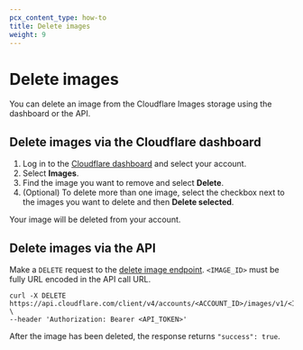 ```yaml
---
pcx_content_type: how-to
title: Delete images
weight: 9
---
```


# Delete images

You can delete an image from the Cloudflare Images storage using the dashboard or the API.

## Delete images via the Cloudflare dashboard

1. Log in to the [Cloudflare dashboard](https://dash.cloudflare.com/login) and select your account.
2. Select **Images**.
3. Find the image you want to remove and select **Delete**.
4. (Optional) To delete more than one image, select the checkbox next to the images you want to delete and then **Delete selected**.

Your image will be deleted from your account.

## Delete images via the API

Make a `DELETE` request to the [delete image endpoint](/api/operations/cloudflare-images-delete-image). `<IMAGE_ID>` must be fully URL encoded in the API call URL.

```curl
curl -X DELETE https://api.cloudflare.com/client/v4/accounts/<ACCOUNT_ID>/images/v1/<IMAGE_ID> \
--header 'Authorization: Bearer <API_TOKEN>'
```

After the image has been deleted, the response returns `"success": true`.